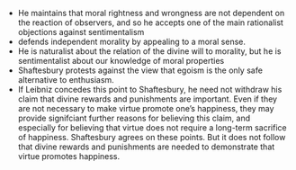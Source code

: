 - He maintains that moral rightness and wrongness are not dependent on the reaction of observers, and so he accepts one of the main rationalist objections against sentimentalism
- defends independent morality by appealing to a moral sense. 
- He is naturalist about the relation of the divine will to morality, but he is sentimentalist about our knowledge of moral properties 
- Shaftesbury protests against the view that egoism is the only safe alternative to enthusiasm. 
- If Leibniz concedes this point to Shaftesbury, he need not withdraw his claim that divine rewards and punishments are important. Even if they are not necessary to make virtue promote one’s happiness, they may provide signifciant further reasons for believing this claim, and especially for believing that virtue does not require a long-term sacrifice of happiness. Shaftesbury agrees on these points. But it does not follow that divine rewards and punishments are needed to demonstrate that virtue promotes happiness. 